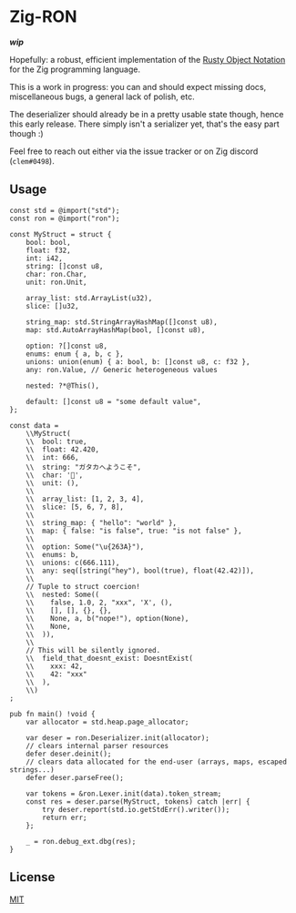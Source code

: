 # Zig-RON

_**wip**_

Hopefully: a robust, efficient implementation of the [Rusty Object Notation](https://github.com/ron-rs/ron) for the Zig programming language.

This is a work in progress: you can and should expect missing docs, miscellaneous bugs, a general lack of polish, etc.

The deserializer should already be in a pretty usable state though, hence this early release.
There simply isn't a serializer yet, that's the easy part though :)

Feel free to reach out either via the issue tracker or on Zig discord (`clem#0498`).

## Usage

<!-- TODO: automate this -->

```zig
const std = @import("std");
const ron = @import("ron");

const MyStruct = struct {
    bool: bool,
    float: f32,
    int: i42,
    string: []const u8,
    char: ron.Char,
    unit: ron.Unit,

    array_list: std.ArrayList(u32),
    slice: []u32,

    string_map: std.StringArrayHashMap([]const u8),
    map: std.AutoArrayHashMap(bool, []const u8),

    option: ?[]const u8,
    enums: enum { a, b, c },
    unions: union(enum) { a: bool, b: []const u8, c: f32 },
    any: ron.Value, // Generic heterogeneous values

    nested: ?*@This(),

    default: []const u8 = "some default value",
};

const data =
    \\MyStruct(
    \\  bool: true,
    \\  float: 42.420,
    \\  int: 666,
    \\  string: "ガタカへようこそ",
    \\  char: '🚁',
    \\  unit: (),
    \\
    \\  array_list: [1, 2, 3, 4],
    \\  slice: [5, 6, 7, 8],
    \\
    \\  string_map: { "hello": "world" },
    \\  map: { false: "is false", true: "is not false" },
    \\
    \\  option: Some("\u{263A}"),
    \\  enums: b,
    \\  unions: c(666.111),
    \\  any: seq([string("hey"), bool(true), float(42.42)]),
    \\
    // Tuple to struct coercion!
    \\  nested: Some((
    \\    false, 1.0, 2, "xxx", 'X', (),
    \\    [], [], {}, {},
    \\    None, a, b("nope!"), option(None),
    \\    None,
    \\  )),
    \\
    // This will be silently ignored.
    \\  field_that_doesnt_exist: DoesntExist(
    \\    xxx: 42,
    \\    42: "xxx"
    \\  ),
    \\)
;

pub fn main() !void {
    var allocator = std.heap.page_allocator;

    var deser = ron.Deserializer.init(allocator);
    // clears internal parser resources
    defer deser.deinit();
    // clears data allocated for the end-user (arrays, maps, escaped strings...)
    defer deser.parseFree();

    var tokens = &ron.Lexer.init(data).token_stream;
    const res = deser.parse(MyStruct, tokens) catch |err| {
        try deser.report(std.io.getStdErr().writer());
        return err;
    };

    _ = ron.debug_ext.dbg(res);
}
```

## License

[MIT](./LICENSE)

